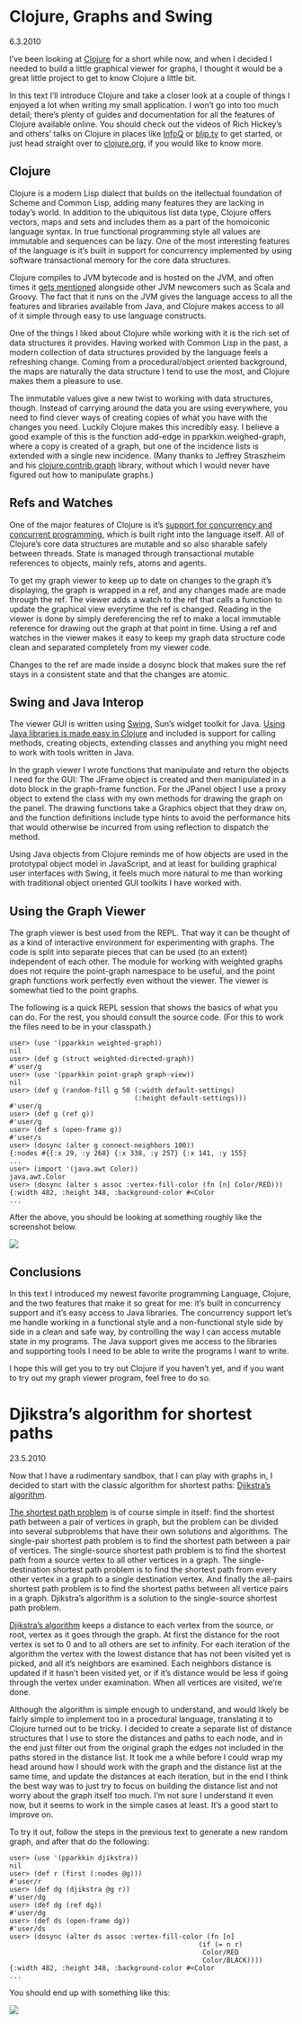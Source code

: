 Clojure, Graphs and Swing
=========================

6.3.2010

I’ve been looking at [Clojure](http://clojure.org/) for a short while now, and when I decided I needed to build a little graphical viewer for graphs, I thought it would be a great little project to get to know Clojure a little bit.


In this text I’ll introduce Clojure and take a closer look at a couple of things I enjoyed a lot when writing my small application. I won’t go into too much detail; there’s plenty of guides and documentation for all the features of Clojure available online. You should check out the videos of Rich Hickey’s and others’ talks on Clojure in places like [InfoQ](http://www.infoq.com/author/Rich-Hickey) or [blip.tv](http://clojure.blip.tv/) to get started, or just head straight over to [clojure.org](http://clojure.org/), if you would like to know more.

Clojure
-------

Clojure is a modern Lisp dialect that builds on the itellectual foundation of Scheme and Common Lisp, adding many features they are lacking in today’s world. In addition to the ubiquitous list data type, Clojure offers vectors, maps and sets and includes them as a part of the homoiconic language syntax. In true functional programming style all values are immutable and sequences can be lazy. One of the most interesting features of the language is it’s built in support for concurrency implemented by using software transactional memory for the core data structures.

Clojure compiles to JVM bytecode and is hosted on the JVM, and often times it [gets mentioned](http://blog.thinkrelevance.com/2008/8/4/java-next-common-ground) alongside other JVM newcomers such as Scala and Groovy. The fact that it runs on the JVM gives the language access to all the features and libraries available from Java, and Clojure makes access to all of it simple through easy to use language constructs.

One of the things I liked about Clojure while working with it is the rich set of data structures it provides. Having worked with Common Lisp in the past, a modern collection of data structures provided by the language feels a refreshing change. Coming from a procedural/object oriented background, the maps are naturally the data structure I tend to use the most, and Clojure makes them a pleasure to use.

The immutable values give a new twist to working with data structures, though. Instead of carrying around the data you are using everywhere, you need to find clever ways of creating copies of what you have with the changes you need. Luckily Clojure makes this incredibly easy. I believe a good example of this is the function add-edge in pparkkin.weighed-graph, where a copy is created of a graph, but one of the incidence lists is extended with a single new incidence. (Many thanks to Jeffrey Straszheim and his [clojure.contrib.graph](http://richhickey.github.com/clojure-contrib/graph-api.html) library, without which I would never have figured out how to manipulate graphs.)

Refs and Watches
----------------

One of the major features of Clojure is it’s [support for concurrency and concurrent programming](http://clojure.org/concurrent_programming), which is built right into the language itself. All of Clojure’s core data structures are mutable and so also sharable safely between threads. State is managed through transactional mutable references to objects, mainly refs, atoms and agents.

To get my graph viewer to keep up to date on changes to the graph it’s displaying, the graph is wrapped in a ref, and any changes made are made through the ref. The viewer adds a watch to the ref that calls a function to update the graphical view everytime the ref is changed. Reading in the viewer is done by simply dereferencing the ref to make a local immutable reference for drawing out the graph at that point in time. Using a ref and watches in the viewer makes it easy to keep my graph data structure code clean and separated completely from my viewer code.

Changes to the ref are made inside a dosync block that makes sure the ref stays in a consistent state and that the changes are atomic.

Swing and Java Interop
----------------------

The viewer GUI is written using [Swing](http://en.wikipedia.org/wiki/Swing_(Java)), Sun’s widget toolkit for Java. [Using Java libraries is made easy in Clojure](http://clojure.org/java_interop) and included is support for calling methods, creating objects, extending classes and anything you might need to work with tools written in Java.

In the graph viewer I wrote functions that manipulate and return the objects I need for the GUI: The JFrame object is created and then manipulated in a doto block in the graph-frame function. For the JPanel object I use a proxy object to extend the class with my own methods for drawing the graph on the panel. The drawing functions take a Graphics object that they draw on, and the function definitions include type hints to avoid the performance hits that would otherwise be incurred from using reflection to dispatch the method.

Using Java objects from Clojure reminds me of how objects are used in the prototypal object model in JavaScript, and at least for building graphical user interfaces with Swing, it feels much more natural to me than working with traditional object oriented GUI toolkits I have worked with.

Using the Graph Viewer
----------------------

The graph viewer is best used from the REPL. That way it can be thought of as a kind of interactive environment for experimenting with graphs. The code is split into separate pieces that can be used (to an extent) independent of each other. The module for working with weighted graphs does not require the point-graph namespace to be useful, and the point graph functions work perfectly even without the viewer. The viewer is somewhat tied to the point graphs.

The following is a quick REPL session that shows the basics of what you can do. For the rest, you should consult the source code. (For this to work the files need to be in your classpath.)

    user> (use '(pparkkin weighted-graph))
    nil
    user> (def g (struct weighted-directed-graph))
    #'user/g
    user> (use '(pparkkin point-graph graph-view))
    nil
    user> (def g (random-fill g 50 (:width default-settings)
                                   (:height default-settings)))
    #'user/g
    user> (def g (ref g))
    #'user/g
    user> (def s (open-frame g))
    #'user/s
    user> (dosync (alter g connect-neighbors 100))
    {:nodes #{{:x 29, :y 268} {:x 338, :y 257} {:x 141, :y 155}
    ...
    user> (import '(java.awt Color))
    java.awt.Color
    user> (dosync (alter s assoc :vertex-fill-color (fn [n] Color/RED)))
    {:width 482, :height 348, :background-color #<Color
    ...

After the above, you should be looking at something roughly like the screenshot below.

![](https://lh3.googleusercontent.com/-ArO3_3GJkIc/S5IHGR9btkI/AAAAAAAAAyc/VJY90HdoWm8/s800/Screenshot-Graph%252520View.png)

Conclusions
-----------

In this text I introduced my newest favorite programming Language, Clojure, and the two features that make it so great for me: it’s built in concurrency support and it’s easy access to Java libraries. The concurrency support let’s me handle working in a functional style and a non-functional style side by side in a clean and safe way, by controlling the way I can access mutable state in my programs. The Java support gives me access to the libraries and supporting tools I need to be able to write the programs I want to write.

I hope this will get you to try out Clojure if you haven’t yet, and if you want to try out my graph viewer program, feel free to do so.

Djikstra’s algorithm for shortest paths
=======================================

23.5.2010

Now that I have a rudimentary sandbox, that I can play with graphs in, I decided to start with the classic algorithm for shortest paths: [Djikstra’s algorithm](http://en.wikipedia.org/wiki/Dijkstra's_algorithm).

[The shortest path problem](http://en.wikipedia.org/wiki/Shortest_path_problem) is of course simple in itself: find the shortest path between a pair of vertices in graph, but the problem can be divided into several subproblems that have their own solutions and algorithms. The single-pair shortest path problem is to find the shortest path between a pair of vertices. The single-source shortest path problem is to find the shortest path from a source vertex to all other vertices in a graph. The single-destination shortest path problem is to find the shortest path from every other vertex in a graph to a single destination vertex. And finally the all-pairs shortest path problem is to find the shortest paths between all vertice pairs in a graph. Djikstra’s algorithm is a solution to the single-source shortest path problem.

[Djikstra’s algorithm](http://en.wikipedia.org/wiki/Dijkstra's_algorithm) keeps a distance to each vertex from the source, or root, vertex as it goes through the graph. At first the distance for the root vertex is set to 0 and to all others are set to infinity. For each iteration of the algorithm the vertex with the lowest distance that has not been visited yet is picked, and all it’s neighbors are examined. Each neighbors distance is updated if it hasn’t been visited yet, or if it’s distance would be less if going through the vertex under examination. When all vertices are visited, we’re done.

Although the algorithm is simple enough to understand, and would likely be fairly simple to implement too in a procedural language, translating it to Clojure turned out to be tricky. I decided to create a separate list of distance structures that I use to store the distances and paths to each node, and in the end just filter out from the original graph the edges not included in the paths stored in the distance list. It took me a while before I could wrap my head around how I should work with the graph and the distance list at the same time, and update the distances at each iteration, but in the end I think the best way was to just try to focus on building the distance list and not worry about the graph itself too much. I’m not sure I understand it even now, but it seems to work in the simple cases at least. It’s a good start to improve on.

To try it out, follow the steps in the previous text to generate a new random graph, and after that do the following:

    user> (use '(pparkkin djikstra))
    nil
    user> (def r (first (:nodes @g)))
    #'user/r
    user> (def dg (djikstra @g r))
    #'user/dg
    user> (def dg (ref dg))
    #'user/dg
    user> (def ds (open-frame dg))
    #'user/ds
    user> (dosync (alter ds assoc :vertex-fill-color (fn [n]
                                                   (if (= n r)
                                                    Color/RED
                                                    Color/BLACK))))
    {:width 482, :height 348, :background-color #<Color
    ...

You should end up with something like this:

![](https://lh6.googleusercontent.com/-hlkklDV2dM8/TAIHdIBHpvI/AAAAAAAAAyc/pW7_5Wq0x_Y/s640/djikstra-screenshot-2.png)


